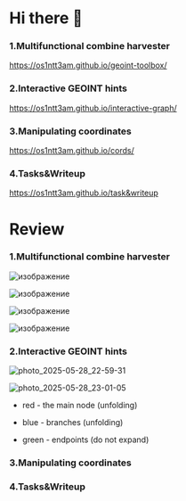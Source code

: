 # Hi there 👋
### 1.Multifunctional combine harvester
https://os1ntt3am.github.io/geoint-toolbox/

### 2.Interactive GEOINT hints
https://os1ntt3am.github.io/interactive-graph/

### 3.Manipulating coordinates
https://os1ntt3am.github.io/cords/

### 4.Tasks&Writeup
https://os1ntt3am.github.io/task&writeup

# Review

### 1.Multifunctional combine harvester
![изображение](https://github.com/user-attachments/assets/eb4d1174-4268-4d47-bb07-f82b599f35ad)

![изображение](https://github.com/user-attachments/assets/e68fd166-5e1a-4bd1-810d-e7ce4351a86c)

![изображение](https://github.com/user-attachments/assets/dd88ea51-8598-42d2-b8b8-223c962dfdff)

![изображение](https://github.com/user-attachments/assets/a46cf824-3699-4070-b752-6a6307cd7b07)




### 2.Interactive GEOINT hints
![photo_2025-05-28_22-59-31](https://github.com/user-attachments/assets/a9a5bc90-6427-4df0-b999-2d407c997fff)

![photo_2025-05-28_23-01-05](https://github.com/user-attachments/assets/54ffa0a9-9575-4d81-8da0-871b5e679503)

- red - the main node (unfolding)

- blue - branches (unfolding)

- green - endpoints (do not expand)

### 3.Manipulating coordinates

### 4.Tasks&Writeup

